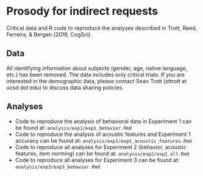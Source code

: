 # Prosody for indirect requests

Critical data and R code to reproduce the analyses described in Trott, Reed, Ferreira, & Bergen (2019, CogSci).


## Data

All identifying information about subjects (gender, age, native language, etc.) has been removed. The data includes only critical trials. If you are interested in the demographic data, please contact Sean Trott (sttrott at ucsd dot edu) to discuss data sharing policies.

## Analyses

* Code to reproduce the analysis of behavioral data in Experiment 1 can be found at: `analysis/exp1/exp1_behavior.Rmd`  
* Code to reproduce the analysis of acoustic features and Experiment 1 accuracy can be found at: `analysis/exp1/exp1_acoustic_features.Rmd`   
* Code to reproduce all analyses for Experiment 2 (behavior, acoustic features, item norming) can be found at: `analysis/exp2/exp2_all.Rmd`   
* Code to reproduce all analyses for Experiment 3 can be found at: `analysis/exp3/exp3_behavior.Rmd`   
